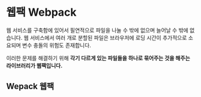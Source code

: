 # 웹팩 Webpack

 웹 서비스를 구축함에 있어서 필연적으로 파일을 나눌 수 밖에 없으며 늘어날 수 밖에 없습니다. 웹 서비스에서 여러 개로 분할된 파일은 브라우저에 로딩 시간이 추가적으로 소요되며 변수 충돌의 위험도 존재합니다. 

이러한 문제를 해결하기 위해 **각기 다르게 있는 파일들을 하나로 묶어주는 것을 해주는 라이브러리가 웹팩입니다.**

## Wepack 웹팩 

